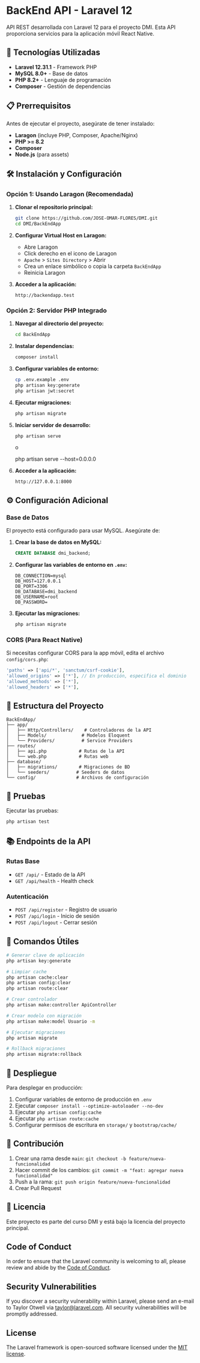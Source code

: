 # BackEnd API - Laravel 12

API REST desarrollada con Laravel 12 para el proyecto DMI. Esta API proporciona servicios para la aplicación móvil React Native.

## 🚀 Tecnologías Utilizadas

- **Laravel 12.31.1** - Framework PHP
- **MySQL 8.0+** - Base de datos
- **PHP 8.2+** - Lenguaje de programación
- **Composer** - Gestión de dependencias

## 📋 Prerrequisitos

Antes de ejecutar el proyecto, asegúrate de tener instalado:

- **Laragon** (incluye PHP, Composer, Apache/Nginx)
- **PHP >= 8.2**
- **Composer**
- **Node.js** (para assets)

## 🛠️ Instalación y Configuración

### Opción 1: Usando Laragon (Recomendada)

1. **Clonar el repositorio principal:**
   ```bash
   git clone https://github.com/JOSE-OMAR-FLORES/DMI.git
   cd DMI/BackEndApp
   ```

2. **Configurar Virtual Host en Laragon:**
   - Abre Laragon
   - Click derecho en el icono de Laragon
   - `Apache` > `Sites Directory` > Abrir
   - Crea un enlace simbólico o copia la carpeta `BackEndApp`
   - Reinicia Laragon

3. **Acceder a la aplicación:**
   ```
   http://backendapp.test
   ```

### Opción 2: Servidor PHP Integrado

1. **Navegar al directorio del proyecto:**
   ```bash
   cd BackEndApp
   ```

2. **Instalar dependencias:**
   ```bash
   composer install
   ```

3. **Configurar variables de entorno:**
   ```bash
   cp .env.example .env
   php artisan key:generate
   php artisan jwt:secret

   ```

4. **Ejecutar migraciones:**
   ```bash
   php artisan migrate
   ```

5. **Iniciar servidor de desarrollo:**
   ```bash
   php artisan serve
   ```
   o

   php artisan serve --host=0.0.0.0

6. **Acceder a la aplicación:**
   ```
   http://127.0.0.1:8000
   ```

## ⚙️ Configuración Adicional

### Base de Datos
El proyecto está configurado para usar MySQL. Asegúrate de:

1. **Crear la base de datos en MySQL:**
   ```sql
   CREATE DATABASE dmi_backend;
   ```

2. **Configurar las variables de entorno en `.env`:**
   ```env
   DB_CONNECTION=mysql
   DB_HOST=127.0.0.1
   DB_PORT=3306
   DB_DATABASE=dmi_backend
   DB_USERNAME=root
   DB_PASSWORD=
   ```

3. **Ejecutar las migraciones:**
   ```bash
   php artisan migrate
   ```

### CORS (Para React Native)
Si necesitas configurar CORS para la app móvil, edita el archivo `config/cors.php`:

```php
'paths' => ['api/*', 'sanctum/csrf-cookie'],
'allowed_origins' => ['*'], // En producción, especifica el dominio
'allowed_methods' => ['*'],
'allowed_headers' => ['*'],
```

## 📁 Estructura del Proyecto

```
BackEndApp/
├── app/
│   ├── Http/Controllers/    # Controladores de la API
│   ├── Models/             # Modelos Eloquent
│   └── Providers/          # Service Providers
├── routes/
│   ├── api.php            # Rutas de la API
│   └── web.php            # Rutas web
├── database/
│   ├── migrations/        # Migraciones de BD
│   └── seeders/          # Seeders de datos
└── config/               # Archivos de configuración
```

## 🧪 Pruebas

Ejecutar las pruebas:
```bash
php artisan test
```

## 📚 Endpoints de la API

### Rutas Base
- `GET /api/` - Estado de la API
- `GET /api/health` - Health check

### Autenticación
- `POST /api/register` - Registro de usuario
- `POST /api/login` - Inicio de sesión
- `POST /api/logout` - Cerrar sesión

## 🔧 Comandos Útiles

```bash
# Generar clave de aplicación
php artisan key:generate

# Limpiar cache
php artisan cache:clear
php artisan config:clear
php artisan route:clear

# Crear controlador
php artisan make:controller ApiController

# Crear modelo con migración
php artisan make:model Usuario -m

# Ejecutar migraciones
php artisan migrate

# Rollback migraciones
php artisan migrate:rollback
```

## 🚀 Despliegue

Para desplegar en producción:

1. Configurar variables de entorno de producción en `.env`
2. Ejecutar `composer install --optimize-autoloader --no-dev`
3. Ejecutar `php artisan config:cache`
4. Ejecutar `php artisan route:cache`
5. Configurar permisos de escritura en `storage/` y `bootstrap/cache/`

## 🤝 Contribución

1. Crear una rama desde `main`: `git checkout -b feature/nueva-funcionalidad`
2. Hacer commit de los cambios: `git commit -m "feat: agregar nueva funcionalidad"`
3. Push a la rama: `git push origin feature/nueva-funcionalidad`
4. Crear Pull Request

## 📄 Licencia

Este proyecto es parte del curso DMI y está bajo la licencia del proyecto principal.

## Code of Conduct

In order to ensure that the Laravel community is welcoming to all, please review and abide by the [Code of Conduct](https://laravel.com/docs/contributions#code-of-conduct).

## Security Vulnerabilities

If you discover a security vulnerability within Laravel, please send an e-mail to Taylor Otwell via [taylor@laravel.com](mailto:taylor@laravel.com). All security vulnerabilities will be promptly addressed.

## License

The Laravel framework is open-sourced software licensed under the [MIT license](https://opensource.org/licenses/MIT).
